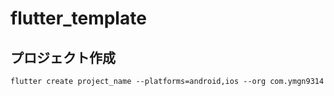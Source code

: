 # flutter_template

## プロジェクト作成

```
flutter create project_name --platforms=android,ios --org com.ymgn9314
```
